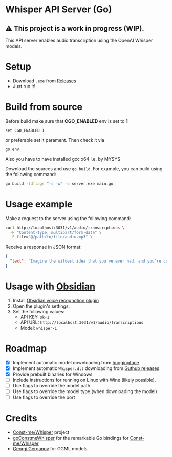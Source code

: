 # Whisper API Server (Go)

## ⚠️ This project is a work in progress (WIP).

This API server enables audio transcription using the OpenAI Whisper models.

# Setup

- Download `.exe` from [Releases](https://github.com/xzeldon/whisper-api-server/releases/latest)
- Just run it!

# Build from source

Before build make sure that **CGO_ENABLED** env is set to **1**

```
set CGO_ENABLED 1
```

or preferable set it parament. Then check it via

```
go env
```

Also you have to have installed gcc x64 i.e. by MYSYS

Download the sources and use `go build`.
For example, you can build using the following command:

```bash
go build -ldflags "-s -w" -o server.exe main.go
```

# Usage example

Make a request to the server using the following command:

```sh
curl http://localhost:3031/v1/audio/transcriptions \
  -H "Content-Type: multipart/form-data" \
  -F file="@/path/to/file/audio.mp3" \
```

Receive a response in JSON format:

```json
{
  "text": "Imagine the wildest idea that you've ever had, and you're curious about how it might scale to something that's a 100, a 1,000 times bigger. This is a place where you can get to do that."
}
```

# Usage with [Obsidian](https://obsidian.md/)

1. Install [Obsidian voice recognotion plugin](https://github.com/nikdanilov/whisper-obsidian-plugin)
2. Open the plugin's settings.
3. Set the following values:
   - API KEY: `sk-1`
   - API URL: `http://localhost:3031/v1/audio/transcriptions`
   - Model: `whisper-1`

# Roadmap

- [x] Implement automatic model downloading from [huggingface](https://huggingface.co/ggerganov/whisper.cpp/tree/main)
- [x] Implement automatic `Whisper.dll` downloading from [Guthub releases](https://github.com/Const-me/Whisper/releases)
- [x] Provide prebuilt binaries for Windows
- [ ] Include instructions for running on Linux with Wine (likely possible).
- [ ] Use flags to override the model path
- [ ] Use flags to override the model type (when downloading the model)
- [ ] Use flags to override the port

# Credits

- [Const-me/Whisper](https://github.com/Const-me/Whisper) project
- [goConstmeWhisper](https://github.com/jaybinks/goConstmeWhisper) for the remarkable Go bindings for [Const-me/Whisper](https://github.com/Const-me/Whisper)
- [Georgi Gerganov](https://github.com/ggerganov) for GGML models
